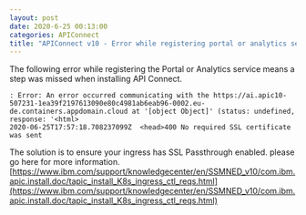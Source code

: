 ```yaml
---
layout: post
date: 2020-6-25 00:13:00
categories: APIConnect
title: "APIConnect v10 - Error while registering portal or analytics service. "
---
```


The following error while registering the Portal or Analytics service means a step was missed when installing API Connect.


<!--more-->

```
: Error: An error occurred communicating with the https://ai.apic10-507231-1ea39f2197613090e80c4981ab6eab96-0002.eu-de.containers.appdomain.cloud at '[object Object]' (status: undefined, response: '<html>
2020-06-25T17:57:18.708237099Z  <head>400 No required SSL certificate was sent
```


The solution is to ensure your ingress has SSL Passthrough enabled. please go here for more information.
[https://www.ibm.com/support/knowledgecenter/en/SSMNED_v10/com.ibm.apic.install.doc/tapic_install_K8s_ingress_ctl_reqs.html](https://www.ibm.com/support/knowledgecenter/en/SSMNED_v10/com.ibm.apic.install.doc/tapic_install_K8s_ingress_ctl_reqs.html)
